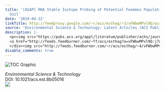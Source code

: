 ```yaml
---
title: '[ASAP] RNA Stable Isotope Probing of Potential Feammox Population in Paddy
  Soil'
date: '2019-04-22'
linkTitle: http://feedproxy.google.com/~r/acs/esthag/~3/vFWbwMPvl9Q/acs.est.8b05016
source: 'Environmental Science & Technology: Latest Articles (ACS Publications)'
description: |-
  <p><img src="https://pubs.acs.org/appl/literatum/publisher/achs/journals/content/esthag/0/esthag.ahead-of-print/acs.est.8b05016/20190422/images/medium/es-2018-05016y_0008.gif" alt="TOC Graphic"/></p><div><cite>Environmental Science & Technology</cite></div><div>DOI: 10.1021/acs.est.8b05016</div><div class="feedflare">
  <a href="http://feeds.feedburner.com/~ff/acs/esthag?a=vFWbwMPvl9Q:j7qtdoTdLbc:yIl2AUoC8zA"><img src="http://feeds.feedburner.com/~ff/acs/esthag?d=yIl2AUoC8zA" border="0"></img></a>
  </div><img src="http://feeds.feedburner.com/~r/acs/esthag/~4/vFWbwMPvl9Q" height="1" width="1" ...
disable_comments: true
---
```

<p><img src="https://pubs.acs.org/appl/literatum/publisher/achs/journals/content/esthag/0/esthag.ahead-of-print/acs.est.8b05016/20190422/images/medium/es-2018-05016y_0008.gif" alt="TOC Graphic"/></p><div><cite>Environmental Science & Technology</cite></div><div>DOI: 10.1021/acs.est.8b05016</div><div class="feedflare">
<a href="http://feeds.feedburner.com/~ff/acs/esthag?a=vFWbwMPvl9Q:j7qtdoTdLbc:yIl2AUoC8zA"><img src="http://feeds.feedburner.com/~ff/acs/esthag?d=yIl2AUoC8zA" border="0"></img></a>
</div><img src="http://feeds.feedburner.com/~r/acs/esthag/~4/vFWbwMPvl9Q" height="1" width="1" ...